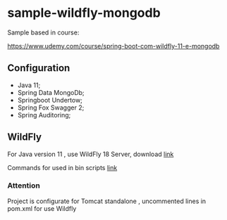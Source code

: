 # sample-wildfly-mongodb

Sample based in course:

https://www.udemy.com/course/spring-boot-com-wildfly-11-e-mongodb

## Configuration

* Java 11;
* Spring Data MongoDb;
* Springboot Undertow;
* Spring Fox Swagger 2;
* Spring Auditoring;

## WildFly

For Java version 11 , use WildFly 18 Server, download [link](https://wildfly.org/downloads/)

Commands for used in bin scripts [link](https://bgasparotto.com/start-stop-restart-wildfly/)

### Attention

Project is configurate for Tomcat standalone , uncommented lines in pom.xml for use Wildfly
